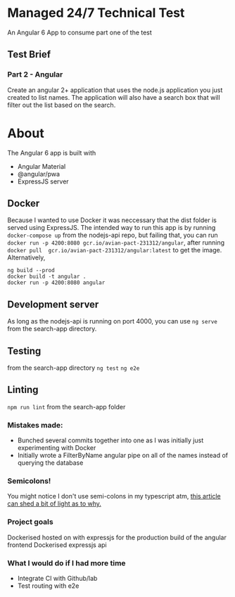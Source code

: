 # Managed 24/7 Technical Test

An Angular 6 App to consume part one of the test

## Test Brief 

### Part 2 - Angular

Create an angular 2+ application that uses the node.js application you just created
to list names. The application will also have a search box that will filter out the list
based on the search.

# About
  
  The Angular 6 app is built with 
  - Angular Material
  - @angular/pwa
  - ExpressJS server

## Docker 
  Because I wanted to use Docker it was neccessary that the dist folder is served using ExpressJS.
  The intended way to run this app is by running ```docker-compose up``` from the nodejs-api repo, but failing that, you can run ```docker run -p 4200:8080 gcr.io/avian-pact-231312/angular```, after running ```docker pull 
gcr.io/avian-pact-231312/angular:latest``` to get the image.
  Alternatively, 
  ```
  ng build --prod
  docker build -t angular .
  docker run -p 4200:8080 angular
  ```

## Development server
  As long as the nodejs-api is running on port 4000, you can use ```ng serve``` from the search-app directory.

## Testing
  from the search-app directory
  ```ng test```
  ```ng e2e```

## Linting
  ```npm run lint``` from the search-app folder

### Mistakes made:

- Bunched several commits together into one as I was initially just experimenting with Docker
- Initially wrote a FilterByName angular pipe on all of the names instead of querying the database

### Semicolons!
  You might notice I don't use semi-colons in my typescript atm, [this article can shed a bit of light as to why.](https://medium.com/@eugenkiss/dont-use-semicolons-in-typescript-474ccfe4bdb3)

### Project goals
  Dockerised hosted on  with expressjs for the production build of the angular frontend
  Dockerised expressjs api

### What I would do if I had more time
  - Integrate CI with Github/lab
  - Test routing with e2e
